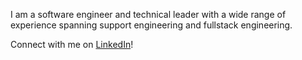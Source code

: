 I am a software engineer and technical leader with a wide range of experience spanning support engineering and fullstack engineering.

Connect with me on [LinkedIn](https://www.linkedin.com/in/nolan-picini/)!
